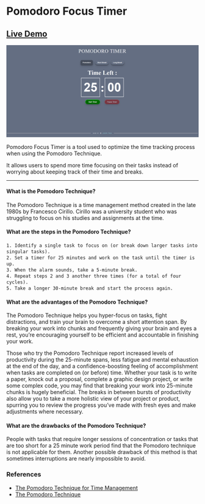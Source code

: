 # Pomodoro Focus Timer

## [Live Demo](https://josephtrandev.github.io/pomodoro-focus-timer/)

[![Preview Screenshot](/preview.png)](https://josephtrandev.github.io/pomodoro-focus-timer/)

Pomodoro Focus Timer is a tool used to optimize the time tracking process when using the Pomodoro Technique. 

It allows users to spend more time focusing on their tasks instead of worrying about keeping track of their time and breaks.

***

#### What is the Pomodoro Technique?

The Pomodoro Technique is a time management method created in the late 1980s by Francesco Cirillo. 
Cirillo was a university student who was struggling to focus on his studies and assignments at the time. 

#### What are the steps in the Pomodoro Technique?

    1. Identify a single task to focus on (or break down larger tasks into singular tasks).
    2. Set a timer for 25 minutes and work on the task until the timer is up.
    3. When the alarm sounds, take a 5-minute break.
    4. Repeat steps 2 and 3 another three times (for a total of four cycles).
    5. Take a longer 30-minute break and start the process again.

#### What are the advantages of the Pomodoro Technique?

The Pomodoro Technique helps you hyper-focus on tasks, fight distractions, and train your brain to overcome a short attention span. 
By breaking your work into chunks and frequently giving your brain and eyes a rest, you’re encouraging yourself to be efficient and accountable in finishing your work. 

Those who try the Pomodoro Technique report increased levels of productivity during the 25-minute spans, less fatigue and mental exhaustion at the end of the day, and a confidence-boosting feeling of accomplishment when tasks are completed on (or before) time. 
Whether your task is to write a paper, knock out a proposal, complete a graphic design project, or write some complex code, you may find that breaking your work into 25-minute chunks is hugely beneficial. 
The breaks in between bursts of productivity also allow you to take a more holistic view of your project or product, spurring you to review the progress you’ve made with fresh eyes and make adjustments where necessary. 

#### What are the drawbacks of the Pomodoro Technique?

People with tasks that require longer sessions of concentration or tasks that are too short for a 25 minute work period find that the Pomodoro technique is not applicable for them. 
Another possible drawback of this method is that sometimes interruptions are nearly impossible to avoid.

### References

- [The Pomodoro Technique for Time Management ](https://csuglobal.edu/blog/pomodoro-technique-time-management)
- [The Pomodoro Technique](https://effectiveu.umn.edu/tips/pomodoro-technique)
